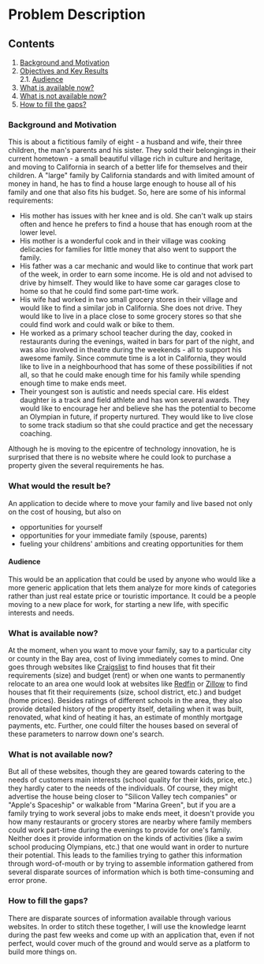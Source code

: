 # Problem Description

## Contents
1. [Background and Motivation](#motivation)
2. [Objectives and Key Results](#okr)<br>
  2.1. [Audience](#audience)<br>
2. [What is available now?](#available)
3. [What is not available now?](#not-available)
4. [How to fill the gaps?](#fill-the-gap)

### Background and Motivation<a name="motivation"></a>

This is about a fictitious family of eight - a husband and wife, their three children, the man's parents and his sister. They sold their belongings in their current hometown - a small beautiful village rich in culture and heritage, and moving to California in search of a better life for themselves and their children. A "large" family by California standards and with limited amount of money in hand, he has to find a house large enough to house all of his family and one that also fits his budget. So, here are some of his informal requirements:
  * His mother has issues with her knee and is old. She can't walk up stairs often and hence he prefers to find a house that has enough room at the lower level.
  * His mother is a wonderful cook and in their village was cooking delicacies for families for little money that also went to support the family. 
  * His father was a car mechanic and would like to continue that work part of the week, in order to earn some income. He is old and not advised to drive by himself. They would like to have some car garages close to home so that he could find some part-time work.
  * His wife had worked in two small grocery stores in their village and would like to find a similar job in California. She does not drive. They would like to live in a place close to some grocery stores so that she could find work and could walk or bike to them. 
  * He worked as a primary school teacher during the day, cooked in restaurants during the evenings, waited in bars for part of the night, and was also involved in theatre during the weekends - all to support his awesome family. Since commute time is a lot in California, they would like to live in a neighbourhood that has some of these possibilities if not all, so that he could make enough time for his family while spending enough time to make ends meet.
  * Their youngest son is autistic and needs special care. His eldest daughter is a track and field athlete and has won several awards. They would like to encourage her and believe she has the potential to become an Olympian in future, if property nurtured. They would like to live close to some track stadium so that she could practice and get the necessary coaching.

Although he is moving to the epicentre of technology innovation, he is surprised that there is no website where he could look to purchase a property given the several requirements he has. 

### What would the result be?<a name="okr"></a>

An application to decide where to move your family and live based not only on the cost of housing, but also on
* opportunities for yourself
* opportunities for your immediate family (spouse, parents)
* fueling your childrens' ambitions and creating opportunities for them

#### Audience<a name="audience"></a>

This would be an application that could be used by anyone who would like a more generic application that lets them analyze for more kinds of categories rather than just real estate price or touristic importance. It could be a people moving to a new place for work, for starting a new life, with specific interests and needs.

### What is available now?<a name="available"></a>

At the moment, when you want to move your family, say to a particular city or county in the Bay area, cost of living immediately comes to mind. One goes through websites like [Craigslist](https://sfbay.craigslist.org/d/apartments-housing-for-rent/search/apa) to find houses that fit their requirements (size) and budget (rent) or when one wants to permanently relocate to an area one would look at websites like [Redfin](https://www.redfin.com/) or [Zillow](https://www.zillow.com/) to find houses that fit their requirements (size, school district, etc.) and budget (home prices). Besides ratings of different schools in the area, they also provide detailed history of the property itself, detailing when it was built, renovated, what kind of heating it has, an estimate of monthly mortgage payments, etc. Further, one could filter the houses based on several of these parameters to narrow down one's search.

### What is not available now?<a name="not-available"></a>

But all of these websites, though they are geared towards catering to the needs of customers main interests (school quality for their kids, price, etc.) they hardly cater to the needs of the individuals. Of course, they might advertise the house being closer to "Silicon Valley tech companies" or "Apple's Spaceship" or walkable from "Marina Green", but if you are a family trying to work several jobs to make ends meet, it doesn't provide you how many restaurants or grocery stores are nearby where family members could work part-time during the evenings to provide for one's family. Neither does it provide information on the kinds of activities (like a swim school producing Olympians, etc.) that one would want in order to nurture their potential. This leads to the families trying to gather this information through word-of-mouth or by trying to assemble information gathered from several disparate sources of information which is both time-consuming and error prone.

### How to fill the gaps?<a name="fill-the-gap"></a>

There are disparate sources of information available through various websites. In order to stitch these together, I will use the knowledge learnt during the past few weeks and come up with an application that, even if not perfect, would cover much of the ground and would serve as a platform to build more things on. 




